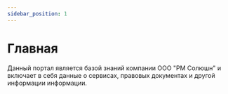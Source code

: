 ```yaml
---
sidebar_position: 1
---
```


# Главная

Данный портал является базой знаний компании ООО "РМ Солюшн" и включает в себя данные о сервисах, правовых документах и другой информации информации.
